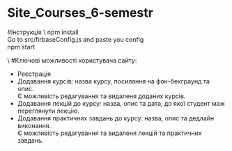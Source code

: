 # Site_Courses_6-semestr

#Інструкція \\
npm install \
Go to src/firbaseConfig.js and paste you config \
npm start


\\
#Ключові можливості користувача сайту:
 - Реєстрація
 - Додавання курсів: назва курсу, посилання на фон-бекграунд та опис.\
   Є можливість редагування та видаленя доданих курсів.
 - Додавання лекцій до курсу: назва, опис та дата, до якої студент маж переглянути лекцію.
 - Додавання практичних завдань до курсу: назва, опис та дедлайн виконання.\
   Є можливість редагування та видаленя лекцій та практичних завдань. 
